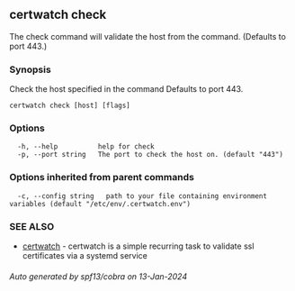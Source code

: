 ## certwatch check

The check command will validate the host from the command. (Defaults to port 443.)

### Synopsis

Check the host specified in the command Defaults to port 443.

```
certwatch check [host] [flags]
```

### Options

```
  -h, --help          help for check
  -p, --port string   The port to check the host on. (default "443")
```

### Options inherited from parent commands

```
  -c, --config string   path to your file containing environment variables (default "/etc/env/.certwatch.env")
```

### SEE ALSO

* [certwatch](certwatch.md)	 - certwatch is a simple recurring task to validate ssl certificates via a systemd service

###### Auto generated by spf13/cobra on 13-Jan-2024
